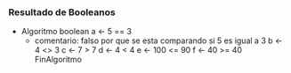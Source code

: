 ### Resultado de Booleanos
* Algoritmo boolean
	a <- 5 == 3 
  * comentario: falso por que se esta comparando si 5 es igual a 3
	b <- 4 <> 3
	c <- 7 > 7
	d <- 4 < 4
	e <- 100 <= 90
	f <- 40 >= 40
FinAlgoritmo
